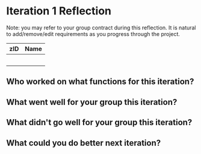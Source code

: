 # Iteration 1 Reflection
Note: you may refer to your group contract during this reflection. It is natural to add/remove/edit requirements as you progress through the project.

| zID      | Name    |
| -------- | ------- |
|          |         |
|          |         |
|          |         |
|          |         |
|          |         |

## Who worked on what functions for this iteration?

## What went well for your group this iteration?

## What didn't go well for your group this iteration?

## What could you do better next iteration? 